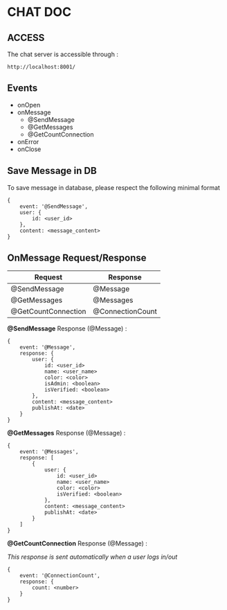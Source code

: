# CHAT DOC

## ACCESS

The chat server is accessible through :
```
http://localhost:8001/
```

## Events

- onOpen
- onMessage
  - @SendMessage
  - @GetMessages
  - @GetCountConnection
- onError
- onClose

## Save Message in DB

To save message in database, please respect the following minimal format
```
{
    event: '@SendMessage',
    user: {
        id: <user_id>
    },
    content: <message_content>
}
```

## OnMessage Request/Response

| **Request**         | **Response**     |
|---------------------|------------------|
| @SendMessage        | @Message         |
| @GetMessages        | @Messages        |
| @GetCountConnection | @ConnectionCount |


**@SendMessage** Response (@Message) :
```
{
    event: '@Message',
    response: {
        user: {
            id: <user_id>
            name: <user_name>
            color: <color>
            isAdmin: <boolean>
            isVerified: <boolean>
        },
        content: <message_content>
        publishAt: <date>
    }
}
```

**@GetMessages** Response (@Message) :
```
{
    event: '@Messages',
    response: [
        {
            user: {
                id: <user_id>
                name: <user_name>
                color: <color>
                isVerified: <boolean>
            },
            content: <message_content>
            publishAt: <date>
        }
    ]
}
```

**@GetCountConnection** Response (@Message) :

_This response is sent automatically when a user logs in/out_
```
{
    event: '@ConnectionCount',
    response: {
        count: <number>
    }
}
```